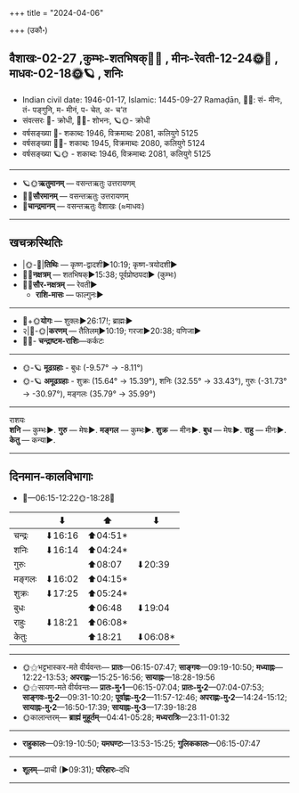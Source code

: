 +++
title = "2024-04-06"

+++
(उकौ॰)
## वैशाखः-02-27  ,कुम्भः-शतभिषक्🌛🌌  ,  मीनः-रेवती-12-24🌞🌌  ,  माधवः-02-18🌞🪐  , शनिः
- Indian civil date: 1946-01-17, Islamic: 1445-09-27 Ramaḍān, 🌌🌞: सं- मीनः, तं- पङ्गुनि, म- मीनं, प- चेत, अ- च’त
- संवत्सरः 🌛- क्रोधी, 🌌🌞- शोभनः, 🪐🌞- क्रोधी
- वर्षसङ्ख्या 🌛- शकाब्दः 1946, विक्रमाब्दः 2081, कलियुगे 5125
- वर्षसङ्ख्या 🌌🌞- शकाब्दः 1945, विक्रमाब्दः 2080, कलियुगे 5124
- वर्षसङ्ख्या 🪐🌞 - शकाब्दः 1946, विक्रमाब्दः 2081, कलियुगे 5125
___________________
- 🪐🌞**ऋतुमानम्** — वसन्तऋतुः उत्तरायणम्
- 🌌🌞**सौरमानम्** — वसन्तऋतुः उत्तरायणम्
- 🌛**चान्द्रमानम्** — वसन्तऋतुः वैशाखः (≈माधवः)
___________________


## खचक्रस्थितिः
- |🌞-🌛|**तिथिः** — कृष्ण-द्वादशी►10:19; कृष्ण-त्रयोदशी►  
- 🌌🌛**नक्षत्रम्** — शतभिषक्►15:38; पूर्वप्रोष्ठपदा► (कुम्भः)  
- 🌌🌞**सौर-नक्षत्रम्** — रेवती►  
  - **राशि-मासः** — फाल्गुनः► 
___________________
- 🌛+🌞**योगः** — शुक्लः►26:17!; ब्राह्मः►  
- २|🌛-🌞|**करणम्** — तैतिलम्►10:19; गरजा►20:38; वणिजा►  
- 🌌🌛- **चन्द्राष्टम-राशिः**—कर्कटः  
___________________
- 🌞-🪐 **मूढग्रहाः** - बुधः (-9.57° → -8.11°)
- 🌞-🪐 **अमूढग्रहाः** - शुक्रः (15.64° → 15.39°), शनिः (32.55° → 33.43°), गुरुः (-31.73° → -30.97°), मङ्गलः (35.79° → 35.99°)
___________________
राशयः  
**शनि** — कुम्भः►. **गुरु** — मेषः►. **मङ्गल** — कुम्भः►. **शुक्र** — मीनः►. **बुध** — मेषः►. **राहु** — मीनः►. **केतु** — कन्या►. 
___________________


## दिनमान-कालविभागाः
- 🌅—06:15-12:22🌞-18:28🌇  

|      |⬇     |⬆     |⬇     |
|------|-----|-----|------|
|चन्द्रः|⬇16:16 |⬆04:51*|     |
|शनिः   |⬇16:14 |⬆04:24*|     |
|गुरुः  |     |⬆08:07 |⬇20:39 |
|मङ्गलः |⬇16:02 |⬆04:15*|     |
|शुक्रः |⬇17:25 |⬆05:24*|     |
|बुधः   |     |⬆06:48 |⬇19:04 |
|राहुः  |⬇18:21 |⬆06:08*|     |
|केतुः  |     |⬆18:21 |⬇06:08*|
___________________
- 🌞⚝भट्टभास्कर-मते वीर्यवन्तः— **प्रातः**—06:15-07:47; **साङ्गवः**—09:19-10:50; **मध्याह्नः**—12:22-13:53; **अपराह्णः**—15:25-16:56; **सायाह्नः**—18:28-19:56  
- 🌞⚝सायण-मते वीर्यवन्तः— **प्रातः-मु॰1**—06:15-07:04; **प्रातः-मु॰2**—07:04-07:53; **साङ्गवः-मु॰2**—09:31-10:20; **पूर्वाह्णः-मु॰2**—11:57-12:46; **अपराह्णः-मु॰2**—14:24-15:12; **सायाह्नः-मु॰2**—16:50-17:39; **सायाह्नः-मु॰3**—17:39-18:28  
- 🌞कालान्तरम्— **ब्राह्मं मुहूर्तम्**—04:41-05:28; **मध्यरात्रिः**—23:11-01:32  
___________________
- **राहुकालः**—09:19-10:50; **यमघण्टः**—13:53-15:25; **गुलिककालः**—06:15-07:47  
___________________
- **शूलम्**—प्राची (►09:31); **परिहारः**–दधि  
___________________
